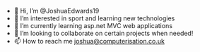 - 👋 Hi, I’m @JoshuaEdwards19
- 👀 I’m interested in sport and learning new technologies
- 🌱 I’m currently learning asp.net MVC web applications
- 💞️ I’m looking to collaborate on certain projects when needed! 
- 📫 How to reach me joshua@computerisation.co.uk

<!---
JoshuaEdwards19/JoshuaEdwards19 is a ✨ special ✨ repository because its `README.md` (this file) appears on your GitHub profile.
You can click the Preview link to take a look at your changes.
--->
